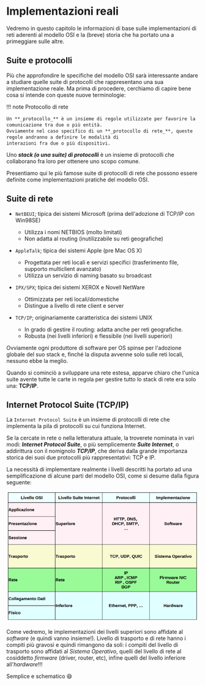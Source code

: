 # Implementazioni reali


Vedremo in questo capitolo le informazioni di base sulle implementazioni di reti aderenti al modello OSI e la (breve) storia che ha 
portato una a primeggiare sulle altre.


<!-- xxxxxxxxxxxxxxxxxxxxxxxxxxxxxxxxxxxxxxxxxxxxxxxxxxxxxxxxxxxxxxxxxxxxxxxxxxxxxxxxxxxxxxxxxxxxxxxxxxxxxxxxxxxxxxxxxxx -->
## Suite e protocolli

Più che approfondire le specifiche del modello OSI sarà interessante andare a studiare quelle suite di
protocolli che rappresentano una sua implementazione reale. Ma prima di procedere, cerchiamo di
capire bene cosa si intende con queste nuove terminologie:

!!! note Protocollo di rete

    Un **_protocollo_** è un insieme di regole utilizzate per favorire la comunicazione tra due o più entità. 
    Ovviamente nel caso specifico di un **_protocollo di rete_**, queste regole andranno a definire le modalità di
    interazioni fra due o più dispositivi.

Uno **_stack (o una suite) di protocolli_** è un insieme di protocolli che collaborano fra loro per ottenere uno scopo comune.

Presentiamo qui le più famose suite di protocolli di rete che possono essere definite come
implementazioni pratiche del modello OSI.


## Suite di rete


- `NetBEUI`; tipica dei sistemi Microsoft (prima dell'adozione di TCP/IP con Win98SE)

    - Utilizza i nomi NETBIOS (molto limitati)
    - Non adatta al routing (inutilizzabile su reti geografiche)

- `AppleTalk`; tipica dei sistemi Apple (pre Mac OS X)

    - Progettata per reti locali e servizi specifici (trasferimento file, supporto multiclient avanzato)
    - Utilizza un servizio di naming basato su broadcast

- `IPX/SPX`; tipica dei sistemi XEROX e Novell NetWare

    - Ottimizzata per reti locali/domestiche
    - Distingue a livello di rete client e server

- `TCP/IP`; originariamente caratteristica dei sistemi UNIX

    - In grado di gestire il routing: adatta anche per reti geografiche.
    - Robusta (nei livelli inferiori) e flessibile (nei livelli superiori)


Ovviamente ogni produttore di software per OS spinse per l'adozione globale del suo stack e, finché la
disputa avvenne solo sulle reti locali, nessuno ebbe la meglio.

Quando si cominciò a sviluppare una rete estesa, apparve chiaro che l'unica suite avente tutte le carte in
regola per gestire tutto lo stack di rete era solo una: **TCP/IP**.


## Internet Protocol Suite (TCP/IP)

La `Internet Protocol Suite` è un insieme di protocolli di rete che implementa la pila di protocolli su cui funziona Internet. 

Se la cercate in rete o nella letteratura attuale, la troverete nominata in vari modi: ***Internet Protocol Suite***, o più semplicemente ***Suite Internet***, 
o addirittura con il nomignolo ***TCP/IP***, che deriva dalla grande importanza storica 
dei suoi due protocolli più rappresentativi: TCP e IP.

La necessità di implementare realmente i livelli descritti ha portato ad una semplificazione di alcune parti del modello OSI, come si desume dalla figura seguente:

![Confronto fra OSI e TCP/IP](images/OSI_vs_TCPIP.png)

Come vedremo, le implementazioni dei livelli superiori sono affidate al *software* (e quindi vanno insieme!). Livello di trasporto e di rete hanno i compiti più gravosi
e quindi rimangono da soli: i compiti del livello di trasporto sono affidati al *Sistema Operativo*, quelli del livello di rete al cosiddetto *firmware* (driver, router, etc),
infine quelli del livello inferiore all'*hardware*!!!

Semplice e schematico :smile:
